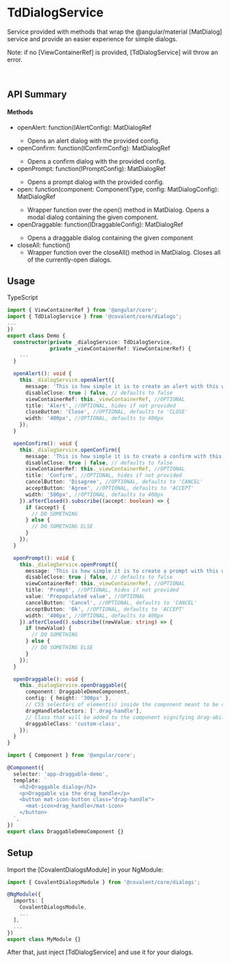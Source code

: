 # TdDialogService

Service provided with methods that wrap the @angular/material [MatDialog] service and provide an easier experience for simple dialogs.

Note: if no [ViewContainerRef] is provided, [TdDialogService] will throw an error.

<br/>

## API Summary

#### Methods

+ openAlert: function(IAlertConfig): MatDialogRef<TdAlertDialogComponent>
  + Opens an alert dialog with the provided config.
+ openConfirm: function(IConfirmConfig): MatDialogRef<TdConfirmDialogComponent>
  + Opens a confirm dialog with the provided config.
+ openPrompt: function(IPromptConfig): MatDialogRef<TdPromptDialogComponent>
  + Opens a prompt dialog with the provided config.
+ open: function<T>(component: ComponentType<T>, config: MatDialogConfig): MatDialogRef<T>
  + Wrapper function over the open() method in MatDialog. Opens a modal dialog containing the given component.
+ openDraggable: function<T>(IDraggableConfig<T>): MatDialogRef<T>
  + Opens a draggable dialog containing the given component
+ closeAll: function()
  + Wrapper function over the closeAll() method in MatDialog. Closes all of the currently-open dialogs.

## Usage

TypeScript

```typescript
import { ViewContainerRef } from '@angular/core';
import { TdDialogService } from '@covalent/core/dialogs';
...
})
export class Demo {
  constructor(private _dialogService: TdDialogService,
              private _viewContainerRef: ViewContainerRef) {
    ...
  }

  openAlert(): void {
    this._dialogService.openAlert({
      message: 'This is how simple it is to create an alert with this wrapper service.',
      disableClose: true | false, // defaults to false
      viewContainerRef: this._viewContainerRef, //OPTIONAL
      title: 'Alert', //OPTIONAL, hides if not provided
      closeButton: 'Close', //OPTIONAL, defaults to 'CLOSE'
      width: '400px', //OPTIONAL, defaults to 400px
    });
  }

  openConfirm(): void {
    this._dialogService.openConfirm({
      message: 'This is how simple it is to create a confirm with this wrapper service. Do you agree?',
      disableClose: true | false, // defaults to false
      viewContainerRef: this._viewContainerRef, //OPTIONAL
      title: 'Confirm', //OPTIONAL, hides if not provided
      cancelButton: 'Disagree', //OPTIONAL, defaults to 'CANCEL'
      acceptButton: 'Agree', //OPTIONAL, defaults to 'ACCEPT'
      width: '500px', //OPTIONAL, defaults to 400px
    }).afterClosed().subscribe((accept: boolean) => {
      if (accept) {
        // DO SOMETHING
      } else {
        // DO SOMETHING ELSE
      }
    });
  }

  openPrompt(): void {
    this._dialogService.openPrompt({
      message: 'This is how simple it is to create a prompt with this wrapper service. Prompt something.',
      disableClose: true | false, // defaults to false
      viewContainerRef: this._viewContainerRef, //OPTIONAL
      title: 'Prompt', //OPTIONAL, hides if not provided
      value: 'Prepopulated value', //OPTIONAL
      cancelButton: 'Cancel', //OPTIONAL, defaults to 'CANCEL'
      acceptButton: 'Ok', //OPTIONAL, defaults to 'ACCEPT'
      width: '400px', //OPTIONAL, defaults to 400px
    }).afterClosed().subscribe((newValue: string) => {
      if (newValue) {
        // DO SOMETHING
      } else {
        // DO SOMETHING ELSE
      }
    });
  }

  openDraggable(): void {
    this._dialogService.openDraggable({
      component: DraggableDemoComponent,
      config: { height: '300px' },
      // CSS selectors of element(s) inside the component meant to be drag handle(s)
      dragHandleSelectors: ['.drag-handle'],
      // Class that will be added to the component signifying drag-ability
      draggableClass: 'custom-class',
    });
  }
}
```

```typescript
import { Component } from '@angular/core';

@Component({
  selector: 'app-draggable-demo',
  template: `
    <h2>Draggable dialog</h2>
    <p>Draggable via the drag handle</p>
    <button mat-icon-button class="drag-handle">
      <mat-icon>drag_handle</mat-icon>
    </button>
  `,
})
export class DraggableDemoComponent {}
```

## Setup

Import the [CovalentDialogsModule] in your NgModule:

```typescript
import { CovalentDialogsModule } from '@covalent/core/dialogs';

@NgModule({
  imports: [
    CovalentDialogsModule,
    ...
  ],
  ...
})
export class MyModule {}
```
After that, just inject [TdDialogService] and use it for your dialogs.


